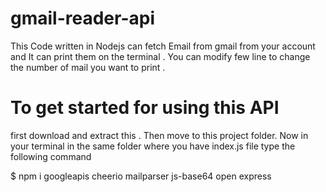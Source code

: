 # gmail-reader-api
This Code written in Nodejs can fetch Email from gmail from your account and It can print them on the terminal . You can modify few line to change the number of mail you want to print .

# To get started for using this API 
first download and extract this . Then move to this project folder.
Now in your terminal in the same folder where you have index.js file type the following command 

$ npm i googleapis cheerio mailparser js-base64 open express

